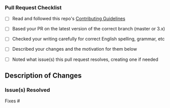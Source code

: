 <!--- Before submitting your pull request, --->
<!--- please complete as much as possible of the following checklist: --->

### Pull Request Checklist

* [ ] Read and followed this repo's [Contributing Guidelines](https://github.com/spyder-ide/spyder/blob/master/CONTRIBUTING.md)
* [ ] Based your PR on the latest version of the correct branch (master or 3.x)
* [ ] Checked your writing carefully for correct English spelling, grammar, etc
* [ ] Described your changes and the motivation for them below
* [ ] Noted what issue(s) this pull request resolves, creating one if needed



## Description of Changes

<!--- Describe what you've changed and why. --->




### Issue(s) Resolved

<!--- Pull requests should typically resolve at least one—preferably only one—
<!--- outstanding issue; create a new one if no relevant issue exists.
<!--- List the issue(s) below, in the form "Fixes #1234" . One per line.--->

Fixes #


<!--- Thanks for your help making Spyder --->
<!--- and its documentation better for everyone! --->
